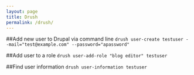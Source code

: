 ```yaml
---
layout: page
title: Drush
permalink: /drush/
---
```


##Add new user to Drupal via command line
`drush user-create testuser --mail="test@example.com" --password="apassword"`

##Add user to a role
`drush user-add-role "blog editor" testuser`

##Find user information
`drush user-information testuser`